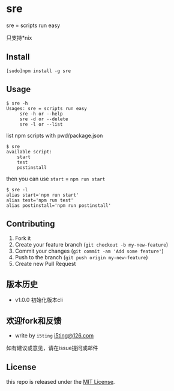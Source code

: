 # sre

sre = scripts run easy

只支持*nix

## Install

    [sudo]npm install -g sre

## Usage 

```
$ sre -h
Usages: sre = scripts run easy
	 sre -h or --help
	 sre -d or --delete
	 sre -l or --list
```

list npm scripts with pwd/package.json

```
$ sre
available script:
	start
	test
	postinstall
```

then you can use `start` = `npm run start`

```
$ sre -l
alias start='npm run start'
alias test='npm run test'
alias postinstall='npm run postinstall'
```

## Contributing

1. Fork it
2. Create your feature branch (`git checkout -b my-new-feature`)
3. Commit your changes (`git commit -am 'Add some feature'`)
4. Push to the branch (`git push origin my-new-feature`)
5. Create new Pull Request

## 版本历史

- v1.0.0 初始化版本cli

## 欢迎fork和反馈

- write by `i5ting` i5ting@126.com

如有建议或意见，请在issue提问或邮件

## License

this repo is released under the [MIT
License](http://www.opensource.org/licenses/MIT).
